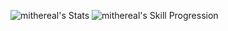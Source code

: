 ![mithereal's Stats](https://github-readme-stats.vercel.app/api?username=mithereal&theme=vue-dark&show_icons=true&hide_border=true&count_private=true)
![mithereal's Skill Progression](https://cr-skills-chart-widget.azurewebsites.net/api/api?username=mithereal&bg=gray&width=400&height=200)
